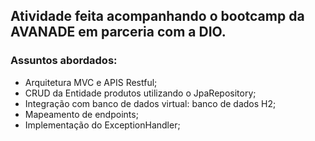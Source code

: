 ## Atividade feita acompanhando o bootcamp da AVANADE em parceria com a DIO.

### Assuntos abordados:
  * Arquitetura MVC e APIS Restful;
  * CRUD da Entidade produtos utilizando o JpaRepository;
  * Integração com banco de dados virtual: banco de dados H2;
  * Mapeamento de endpoints; 
  * Implementação do ExceptionHandler;
